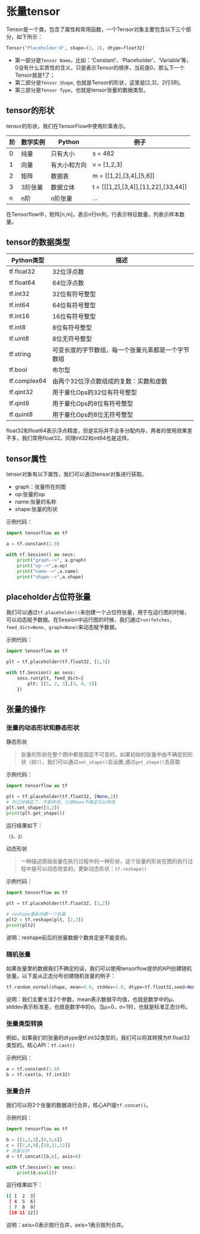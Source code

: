 # 张量tensor

Tensor是一个类，包含了属性和常用函数，一个Tensor对象主要包含以下三个部分，如下所示：

```python
Tensor("Placeholder:0", shape=(2, 3), dtype=float32)
```

- 第一部分是`Tensor Name`，比如：’Constant’、‘Placeholder’、‘Variable’等，0没有什么实质性的含义，只是表示Tensor的顺序，当前是0，那么下一个Tensor就是1了；
- 第二部分是`Tensor Shape`, 也就是Tensor的形状，这里是[2,3]，2行3列。
- 第三部分是`Tensor Type`，也就是tensor张量的数据类型。

## tensor的形状

tensor的形状，我们在TensorFlow中使用阶乘表示。

|阶|数学实例|Python|例子|
|-|-|-|-|
|0|纯量|只有大小|s = 482|
|1|向量|有大小和方向|v = [1,2,3]|
|2|矩阵|数据表|m = [[1,2],[3,4],[5,6]]|
|3|3阶张量|数据立体|t = [[[1,2],[3,4]],[11,22],[33,44]]|
|n|n阶|n阶张量|...|

在Tensorflow中，矩阵[n,m]，表示n行m列，行表示特征数量，列表示样本数量。

## tensor的数据类型

|Python类型|描述|
|-|-|
|tf.float32|32位浮点数|
|tf.float64|64位浮点数|
|tf.int32|32位有符号整型|
|tf.int64|64位有符号整型|
|tf.int16|16位有符号整型|
|tf.int8|8位有符号整型|
|tf.uint8|8位无符号整型|
|tf.string|可变长度的字节数组，每一个张量元素都是一个字节数组|
|tf.bool|布尔型|
|tf.complex64|由两个32位浮点数组成的复数：实数和虚数|
|tf.qint32|用于量化Ops的32位有符号整型|
|tf.qint8|用于量化Ops的8位有符号整型|
|tf.quint8|用于量化Ops的8位无符号整型|

float32和float64表示浮点精度，但是实际并不会多分配内存，两者的使用效果差不多，我们常用float32。同理int32和int64也是这样。

## tensor属性

tensor对象有以下属性，我们可以通过tensor对象进行获取。

- graph：张量所在的图
- op:张量的op
- name:张量的名称
- shape:张量的形状

示例代码：

```python
import tensorflow as tf

a = tf.constant(1.0)

with tf.Session() as sess:
    print("graph-->", a.graph)
    print("op-->",a.op)
    print("name-->",a.name)
    print("shape-->",a.shape)
```

## placeholder占位符张量

我们可以通过`tf.placeholder()`来创建一个占位符张量，用于在运行图的时候，可以动态赋予数据。在Session中运行图的时候，我们通过`run(fetches, feed_dict=None, graph=None)`来动态赋予数据。

示例代码：

```python
import tensorflow as tf

plt = tf.placeholder(tf.float32, [2,3])

with tf.Session() as sess:
    sess.run(plt, feed_dict={
        plt: [[1, 2, 3],[3, 4, 5]]
    })
```

## 张量的操作

### 张量的动态形状和静态形状

静态形状
>张量的形状在整个图中都是固定不可变的，如果初始的张量中由不确定的形状（如`?`），我们可以通过`set_shape()`去设置,通过`get_shape()`去获取

示例代码：

```python
import tensorflow as tf

plt = tf.placeholder(tf.float32, [None,2])
# 列已经确定了，不能修改，行是None不确定可以修改
plt.set_shape([3,2])
print(plt.get_shape())
```

运行结果如下：

```bash
（3，2）
```

动态形状
>一种描述原始张量在执行过程中的一种形状，这个张量的形状在图的执行过程中是可以动态改变的。更新动态形状：`tf.reshape()`

示例代码：

```python
import tensorflow as tf

plt = tf.placeholder(tf.float32, [3,2])

# reshape重新创建一个张量
plt2 = tf.reshape(plt, [2,3])
print(plt2)
```

说明：reshape前后的张量数据个数肯定是不能变的。

### 随机张量

如果张量里的数据我们不确定的话，我们可以使用tensorflow提供的API创建随机张量。以下是从正态分布创建随机张量的例子：

```python
tf.random_normal(shape, mean=0.0, stddev=1.0, dtype=tf.float32,seed=None, name=None)
```

说明：我们主要关注2个参数，mean表示数据平均值，也就是数学中的μ，stddev表示标准差，也就是数学中的σ。当μ=0，σ=1时，也就是标准正态分布。

### 张量类型转换

例如，如果我们的张量的dtype是tf.int32类型的，我们可以将其转换为tf.float32类型的。核心API：`tf.cast()`

示例代码：

```python
a = tf.constant(1.0)
b = tf.cast(a, tf.int32)
```

### 张量合并

我们可以将2个张量的数据进行合并，核心API是`tf.concat()`。

示例代码：

```python
import tensorflow as tf

b = [[1,2,3],[4,5,6]]
c = [[7,8,9],[10,11,12]]
# 张量合并
d = tf.concat([b,c], axis=0)

with tf.Session() as sess:
    print(d.eval())
```

运行结果如下：

```bash
[[ 1  2  3]
 [ 4  5  6]
 [ 7  8  9]
 [10 11 12]]
```

说明：axis=0表示按行合并，axis=1表示按列合并。

